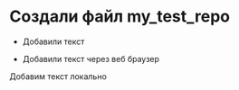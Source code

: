 # Создали файл my_test_repo


* Добавили текст

* Добавили текст через веб браузер

Добавим текст локально
